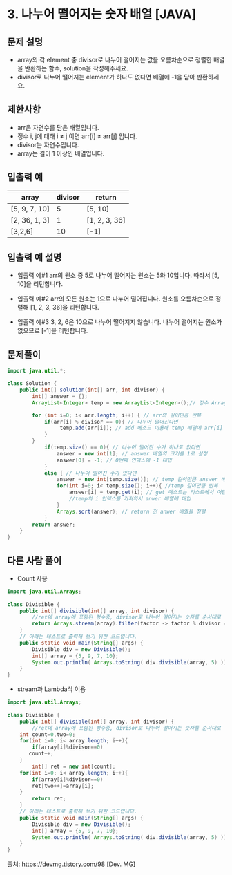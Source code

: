 # 3. 나누어 떨어지는 숫자 배열 [JAVA]

## 문제 설명

- array의 각 element 중 divisor로 나누어 떨어지는 값을 오름차순으로 정렬한 배열을 반환하는 함수, solution을 작성해주세요.
- divisor로 나누어 떨어지는 element가 하나도 없다면 배열에 -1을 담아 반환하세요.


## 제한사항
- arr은 자연수를 담은 배열입니다.
- 정수 i, j에 대해 i ≠ j 이면 arr[i] ≠ arr[j] 입니다.
- divisor는 자연수입니다.
- array는 길이 1 이상인 배열입니다.

## 입출력 예
array	 | divisor |	return
--- | --- | ---
[5, 9, 7, 10]  |	5	 | [5, 10]
[2, 36, 1, 3]  |	1  | [1, 2, 3, 36]
[3,2,6]  |	10  |	[-1]

## 입출력 예 설명
- 입출력 예#1
arr의 원소 중 5로 나누어 떨어지는 원소는 5와 10입니다. 따라서 [5, 10]을 리턴합니다.

- 입출력 예#2
arr의 모든 원소는 1으로 나누어 떨어집니다. 원소를 오름차순으로 정렬해 [1, 2, 3, 36]을 리턴합니다.

- 입출력 예#3
3, 2, 6은 10으로 나누어 떨어지지 않습니다. 나누어 떨어지는 원소가 없으므로 [-1]을 리턴합니다.

## 문제풀이
```java
import java.util.*;

class Solution {
    public int[] solution(int[] arr, int divisor) {        
        int[] answer = {};
        ArrayList<Integer> temp = new ArrayList<Integer>();// 정수 ArrayList인 temp 객체 생성

        for (int i=0; i< arr.length; i++) { // arr의 길이만큼 반복
            if(arr[i] % divisor == 0){ // 나누어 떨어진다면
                 temp.add(arr[i]); // add 메소드 이용해 temp 배열에 arr[i] 아이템 추가
            }
        }
            if(temp.size() == 0){ // 나누어 떨어진 수가 하나도 없다면 
                answer = new int[1]; // answer 배열의 크기를 1로 설정
                answer[0] = -1; // 0번째 인덱스에 -1 대입
            }
            else { // 나누어 떨어진 수가 있다면
                answer = new int[temp.size()]; // temp 길이만큼 answer 배열 설정
                for(int i=0; i< temp.size(); i++){ //temp 길이만큼 반복
                    answer[i] = temp.get(i); // get 메소드는 리스트에서 어떤 객체를 가져오는데 사용
                    //temp의 i 인덱스를 가져와서 anwer 배열에 대입
                }            
                Arrays.sort(answer); // return 전 anwer 배열을 정렬               
            }
        return answer;
    }
}
```

## 다른 사람 풀이

- Count 사용

```java
import java.util.Arrays;
 
class Divisible {
    public int[] divisible(int[] array, int divisor) {
        //ret에 array에 포함된 정수중, divisor로 나누어 떨어지는 숫자를 순서대로 넣으세요.
        return Arrays.stream(array).filter(factor -> factor % divisor == 0).toArray();
    }
    // 아래는 테스트로 출력해 보기 위한 코드입니다.
    public static void main(String[] args) {
        Divisible div = new Divisible();
        int[] array = {5, 9, 7, 10};
        System.out.println( Arrays.toString( div.divisible(array, 5) ));
    }
}
```

- stream과 Lambda식 이용
```java
import java.util.Arrays;
 
class Divisible {
    public int[] divisible(int[] array, int divisor) {
        //ret에 array에 포함된 정수중, divisor로 나누어 떨어지는 숫자를 순서대로 넣으세요.
    int count=0,two=0;
    for(int i=0; i< array.length; i++){
        if(array[i]%divisor==0)
       count++;
    }
        int[] ret = new int[count];
    for(int i=0; i< array.length; i++){
        if(array[i]%divisor==0)
        ret[two++]=array[i];
    }
        return ret;
    }
    // 아래는 테스트로 출력해 보기 위한 코드입니다.
    public static void main(String[] args) {
        Divisible div = new Divisible();
        int[] array = {5, 9, 7, 10};
        System.out.println( Arrays.toString( div.divisible(array, 5) ));
    }
}
```

출처: https://devmg.tistory.com/98 [Dev. MG]
